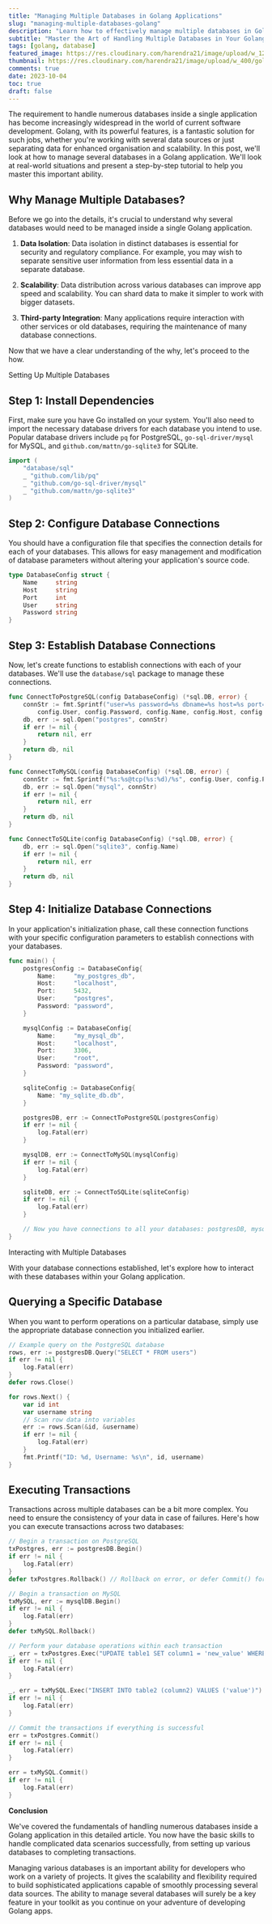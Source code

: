 ```yaml
---
title: "Managing Multiple Databases in Golang Applications"
slug: "managing-multiple-databases-golang"
description: "Learn how to effectively manage multiple databases in Golang applications. Explore the reasons for managing multiple databases, setting up connections, and performing transactions across various databases."
subtitle: "Master the Art of Handling Multiple Databases in Your Golang Projects"
tags: [golang, database]
featured_image: https://res.cloudinary.com/harendra21/image/upload/w_1200/golangwithexample/golang-multi-db_elsojl.png
thumbnail: https://res.cloudinary.com/harendra21/image/upload/w_400/golangwithexample/golang-multi-db_elsojl.png
comments: true
date: 2023-10-04
toc: true
draft: false
---
```


The requirement to handle numerous databases inside a single application has become increasingly widespread in the world of current software development. Golang, with its powerful features, is a fantastic solution for such jobs, whether you're working with several data sources or just separating data for enhanced organisation and scalability. In this post, we'll look at how to manage several databases in a Golang application. We'll look at real-world situations and present a step-by-step tutorial to help you master this important ability.

## Why Manage Multiple Databases?

Before we go into the details, it's crucial to understand why several databases would need to be managed inside a single Golang application.

1. **Data Isolation**: Data isolation in distinct databases is essential for security and regulatory compliance. For example, you may wish to separate sensitive user information from less essential data in a separate database.

2. **Scalability**: Data distribution across various databases can improve app speed and scalability. You can shard data to make it simpler to work with bigger datasets.

3. **Third-party Integration**: Many applications require interaction with other services or old databases, requiring the maintenance of many database connections.

Now that we have a clear understanding of the why, let's proceed to the how.

Setting Up Multiple Databases

## Step 1: Install Dependencies

First, make sure you have Go installed on your system. You'll also need to import the necessary database drivers for each database you intend to use. Popular database drivers include `pq` for PostgreSQL, `go-sql-driver/mysql` for MySQL, and `github.com/mattn/go-sqlite3` for SQLite.

```go
import (
    "database/sql"
    _ "github.com/lib/pq"
    _ "github.com/go-sql-driver/mysql"
    _ "github.com/mattn/go-sqlite3"
)
```

## Step 2: Configure Database Connections

You should have a configuration file that specifies the connection details for each of your databases. This allows for easy management and modification of database parameters without altering your application's source code.

```go
type DatabaseConfig struct {
    Name     string
    Host     string
    Port     int
    User     string
    Password string
}
```

## Step 3: Establish Database Connections

Now, let's create functions to establish connections with each of your databases. We'll use the `database/sql` package to manage these connections.

```go
func ConnectToPostgreSQL(config DatabaseConfig) (*sql.DB, error) {
    connStr := fmt.Sprintf("user=%s password=%s dbname=%s host=%s port=%d sslmode=disable",
        config.User, config.Password, config.Name, config.Host, config.Port)
    db, err := sql.Open("postgres", connStr)
    if err != nil {
        return nil, err
    }
    return db, nil
}

func ConnectToMySQL(config DatabaseConfig) (*sql.DB, error) {
    connStr := fmt.Sprintf("%s:%s@tcp(%s:%d)/%s", config.User, config.Password, config.Host, config.Port, config.Name)
    db, err := sql.Open("mysql", connStr)
    if err != nil {
        return nil, err
    }
    return db, nil
}

func ConnectToSQLite(config DatabaseConfig) (*sql.DB, error) {
    db, err := sql.Open("sqlite3", config.Name)
    if err != nil {
        return nil, err
    }
    return db, nil
}
```

## Step 4: Initialize Database Connections

In your application's initialization phase, call these connection functions with your specific configuration parameters to establish connections with your databases.

```go
func main() {
    postgresConfig := DatabaseConfig{
        Name:     "my_postgres_db",
        Host:     "localhost",
        Port:     5432,
        User:     "postgres",
        Password: "password",
    }

    mysqlConfig := DatabaseConfig{
        Name:     "my_mysql_db",
        Host:     "localhost",
        Port:     3306,
        User:     "root",
        Password: "password",
    }

    sqliteConfig := DatabaseConfig{
        Name: "my_sqlite_db.db",
    }

    postgresDB, err := ConnectToPostgreSQL(postgresConfig)
    if err != nil {
        log.Fatal(err)
    }

    mysqlDB, err := ConnectToMySQL(mysqlConfig)
    if err != nil {
        log.Fatal(err)
    }

    sqliteDB, err := ConnectToSQLite(sqliteConfig)
    if err != nil {
        log.Fatal(err)
    }

    // Now you have connections to all your databases: postgresDB, mysqlDB, and sqliteDB
}
```

Interacting with Multiple Databases

With your database connections established, let's explore how to interact with these databases within your Golang application.

## Querying a Specific Database

When you want to perform operations on a particular database, simply use the appropriate database connection you initialized earlier.

```go
// Example query on the PostgreSQL database
rows, err := postgresDB.Query("SELECT * FROM users")
if err != nil {
    log.Fatal(err)
}
defer rows.Close()

for rows.Next() {
    var id int
    var username string
    // Scan row data into variables
    err := rows.Scan(&id, &username)
    if err != nil {
        log.Fatal(err)
    }
    fmt.Printf("ID: %d, Username: %s\n", id, username)
}
```

## Executing Transactions

Transactions across multiple databases can be a bit more complex. You need to ensure the consistency of your data in case of failures. Here's how you can execute transactions across two databases:

```go
// Begin a transaction on PostgreSQL
txPostgres, err := postgresDB.Begin()
if err != nil {
    log.Fatal(err)
}
defer txPostgres.Rollback() // Rollback on error, or defer Commit() for a successful transaction

// Begin a transaction on MySQL
txMySQL, err := mysqlDB.Begin()
if err != nil {
    log.Fatal(err)
}
defer txMySQL.Rollback()

// Perform your database operations within each transaction
_, err = txPostgres.Exec("UPDATE table1 SET column1 = 'new_value' WHERE id = 1")
if err != nil {
    log.Fatal(err)
}

_, err = txMySQL.Exec("INSERT INTO table2 (column2) VALUES ('value')")
if err != nil {
    log.Fatal(err)
}

// Commit the transactions if everything is successful
err = txPostgres.Commit()
if err != nil {
    log.Fatal(err)
}

err = txMySQL.Commit()
if err != nil {
    log.Fatal(err)
}
```

**Conclusion**

We've covered the fundamentals of handling numerous databases inside a Golang application in this detailed article. You now have the basic skills to handle complicated data scenarios successfully, from setting up various databases to completing transactions.

Managing various databases is an important ability for developers who work on a variety of projects. It gives the scalability and flexibility required to build sophisticated applications capable of smoothly processing several data sources. The ability to manage several databases will surely be a key feature in your toolkit as you continue on your adventure of developing Golang apps.
